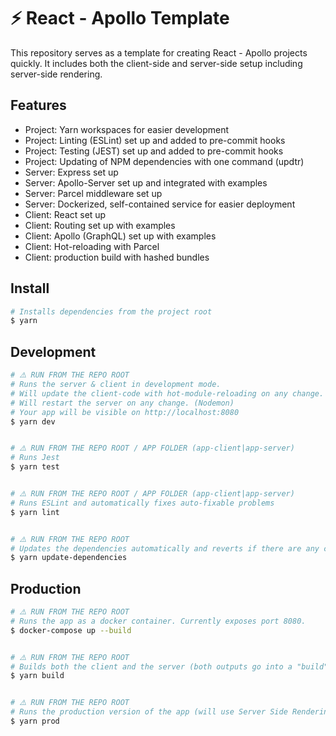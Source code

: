 # ⚡️ React - Apollo Template

This repository serves as a template for creating React - Apollo projects quickly.
It includes both the client-side and server-side setup including server-side rendering.

## Features
- Project: Yarn workspaces for easier development
- Project: Linting (ESLint) set up and added to pre-commit hooks
- Project: Testing (JEST) set up and added to pre-commit hooks
- Project: Updating of NPM dependencies with one command (updtr)
- Server: Express set up
- Server: Apollo-Server set up and integrated with examples 
- Server: Parcel middleware set up 
- Server: Dockerized, self-contained service for easier deployment 
- Client: React set up
- Client: Routing set up with examples
- Client: Apollo (GraphQL) set up with examples
- Client: Hot-reloading with Parcel
- Client: production build with hashed bundles

## Install
```bash
# Installs dependencies from the project root
$ yarn 
```

## Development
```bash
# ⚠️ RUN FROM THE REPO ROOT
# Runs the server & client in development mode.
# Will update the client-code with hot-module-reloading on any change. (Parcel)
# Will restart the server on any change. (Nodemon)
# Your app will be visible on http://localhost:8080
$ yarn dev


# ⚠️ RUN FROM THE REPO ROOT / APP FOLDER (app-client|app-server)
# Runs Jest
$ yarn test


# ⚠️ RUN FROM THE REPO ROOT / APP FOLDER (app-client|app-server)
# Runs ESLint and automatically fixes auto-fixable problems 
$ yarn lint


# ⚠️ RUN FROM THE REPO ROOT
# Updates the dependencies automatically and reverts if there are any collisions
$ yarn update-dependencies
```


## Production
```bash
# ⚠️ RUN FROM THE REPO ROOT
# Runs the app as a docker container. Currently exposes port 8080.
$ docker-compose up --build


# ⚠️ RUN FROM THE REPO ROOT
# Builds both the client and the server (both outputs go into a "build" directory)
$ yarn build


# ⚠️ RUN FROM THE REPO ROOT
# Runs the production version of the app (will use Server Side Rendering) 
$ yarn prod
```
